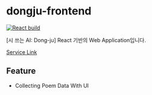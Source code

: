 # dongju-frontend  

[![React build](https://github.com/FacerAin/dongju-frontend/actions/workflows/main.yml/badge.svg?branch=main)](https://github.com/FacerAin/dongju-frontend/actions/workflows/main.yml)  

[시 쓰는 AI: Dong-ju] React 기반의 Web Application입니다.  

[Service Link](dongju.facerain.club)

## Feature
- Collecting Poem Data With UI

